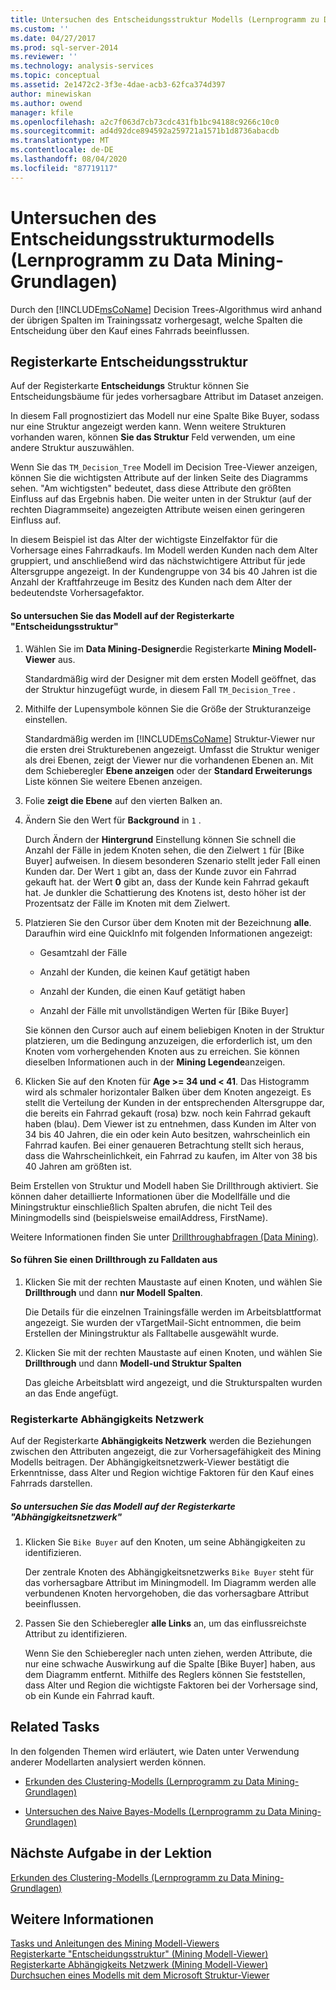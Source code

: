 ```yaml
---
title: Untersuchen des Entscheidungsstruktur Modells (Lernprogramm zu Data Mining-Grundlagen) | Microsoft-Dokumentation
ms.custom: ''
ms.date: 04/27/2017
ms.prod: sql-server-2014
ms.reviewer: ''
ms.technology: analysis-services
ms.topic: conceptual
ms.assetid: 2e1472c2-3f3e-4dae-acb3-62fca374d397
author: minewiskan
ms.author: owend
manager: kfile
ms.openlocfilehash: a2c7f063d7cb73cdc431fb1bc94188c9266c10c0
ms.sourcegitcommit: ad4d92dce894592a259721a1571b1d8736abacdb
ms.translationtype: MT
ms.contentlocale: de-DE
ms.lasthandoff: 08/04/2020
ms.locfileid: "87719117"
---
```

# <a name="exploring-the-decision-tree-model-basic-data-mining-tutorial"></a>Untersuchen des Entscheidungsstrukturmodells (Lernprogramm zu Data Mining-Grundlagen)
  Durch den [!INCLUDE[msCoName](../includes/msconame-md.md)] Decision Trees-Algorithmus wird anhand der übrigen Spalten im Trainingssatz vorhergesagt, welche Spalten die Entscheidung über den Kauf eines Fahrrads beeinflussen.  
  

  
##  <a name="decision-tree-tab"></a><a name="Decision_Tree_Tab"></a>Registerkarte Entscheidungsstruktur  
 Auf der Registerkarte **Entscheidungs** Struktur können Sie Entscheidungsbäume für jedes vorhersagbare Attribut im Dataset anzeigen.  
  
 In diesem Fall prognostiziert das Modell nur eine Spalte Bike Buyer, sodass nur eine Struktur angezeigt werden kann. Wenn weitere Strukturen vorhanden waren, können **Sie das Struktur** Feld verwenden, um eine andere Struktur auszuwählen.  
  
 Wenn Sie das `TM_Decision_Tree` Modell im Decision Tree-Viewer anzeigen, können Sie die wichtigsten Attribute auf der linken Seite des Diagramms sehen. "Am wichtigsten" bedeutet, dass diese Attribute den größten Einfluss auf das Ergebnis haben. Die weiter unten in der Struktur (auf der rechten Diagrammseite) angezeigten Attribute weisen einen geringeren Einfluss auf.  
  
 In diesem Beispiel ist das Alter der wichtigste Einzelfaktor für die Vorhersage eines Fahrradkaufs. Im Modell werden Kunden nach dem Alter gruppiert, und anschließend wird das nächstwichtigere Attribut für jede Altersgruppe angezeigt. In der Kundengruppe von 34 bis 40 Jahren ist die Anzahl der Kraftfahrzeuge im Besitz des Kunden nach dem Alter der bedeutendste Vorhersagefaktor.  
  
#### <a name="to-explore-the-model-in-the-decision-tree-tab"></a>So untersuchen Sie das Modell auf der Registerkarte "Entscheidungsstruktur"  
  
1.  Wählen Sie im **Data Mining-Designer**die Registerkarte **Mining Modell-Viewer** aus.  
  
     Standardmäßig wird der Designer mit dem ersten Modell geöffnet, das der Struktur hinzugefügt wurde, in diesem Fall `TM_Decision_Tree` .  
  
2.  Mithilfe der Lupensymbole können Sie die Größe der Strukturanzeige einstellen.  
  
     Standardmäßig werden im [!INCLUDE[msCoName](../includes/msconame-md.md)] Struktur-Viewer nur die ersten drei Strukturebenen angezeigt. Umfasst die Struktur weniger als drei Ebenen, zeigt der Viewer nur die vorhandenen Ebenen an. Mit dem Schieberegler **Ebene anzeigen** oder der **Standard Erweiterungs** Liste können Sie weitere Ebenen anzeigen.  
  
3.  Folie **zeigt die Ebene** auf den vierten Balken an.  
  
4.  Ändern Sie den Wert für **Background** in `1` .  
  
     Durch Ändern der **Hintergrund** Einstellung können Sie schnell die Anzahl der Fälle in jedem Knoten sehen, die den Zielwert `1` für [Bike Buyer] aufweisen. In diesem besonderen Szenario stellt jeder Fall einen Kunden dar. Der Wert `1` gibt an, dass der Kunde zuvor ein Fahrrad gekauft hat. der Wert **0** gibt an, dass der Kunde kein Fahrrad gekauft hat. Je dunkler die Schattierung des Knotens ist, desto höher ist der Prozentsatz der Fälle im Knoten mit dem Zielwert.  
  
5.  Platzieren Sie den Cursor über dem Knoten mit der Bezeichnung **alle**. Daraufhin wird eine QuickInfo mit folgenden Informationen angezeigt:  
  
    -   Gesamtzahl der Fälle  
  
    -   Anzahl der Kunden, die keinen Kauf getätigt haben  
  
    -   Anzahl der Kunden, die einen Kauf getätigt haben  
  
    -   Anzahl der Fälle mit unvollständigen Werten für [Bike Buyer]  
  
     Sie können den Cursor auch auf einem beliebigen Knoten in der Struktur platzieren, um die Bedingung anzuzeigen, die erforderlich ist, um den Knoten vom vorhergehenden Knoten aus zu erreichen. Sie können dieselben Informationen auch in der **Mining Legende**anzeigen.  
  
6.  Klicken Sie auf den Knoten für **Age >= 34 und < 41**. Das Histogramm wird als schmaler horizontaler Balken über dem Knoten angezeigt. Es stellt die Verteilung der Kunden in der entsprechenden Altersgruppe dar, die bereits ein Fahrrad gekauft (rosa) bzw. noch kein Fahrrad gekauft haben (blau). Dem Viewer ist zu entnehmen, dass Kunden im Alter von 34 bis 40 Jahren, die ein oder kein Auto besitzen, wahrscheinlich ein Fahrrad kaufen. Bei einer genaueren Betrachtung stellt sich heraus, dass die Wahrscheinlichkeit, ein Fahrrad zu kaufen, im Alter von 38 bis 40 Jahren am größten ist.  
  
 Beim Erstellen von Struktur und Modell haben Sie Drillthrough aktiviert. Sie können daher detaillierte Informationen über die Modellfälle und die Miningstruktur einschließlich Spalten abrufen, die nicht Teil des Miningmodells sind (beispielsweise emailAddress, FirstName).  
  
 Weitere Informationen finden Sie unter [Drillthroughabfragen &#40;Data Mining&#41;](../../2014/analysis-services/data-mining/drillthrough-queries-data-mining.md).  
  
#### <a name="to-drill-through-to-case-data"></a>So führen Sie einen Drillthrough zu Falldaten aus  
  
1.  Klicken Sie mit der rechten Maustaste auf einen Knoten, und wählen Sie **Drillthrough** und dann **nur Modell Spalten**.  
  
     Die Details für die einzelnen Trainingsfälle werden im Arbeitsblattformat angezeigt. Sie wurden der vTargetMail-Sicht entnommen, die beim Erstellen der Miningstruktur als Falltabelle ausgewählt wurde.  
  
2.  Klicken Sie mit der rechten Maustaste auf einen Knoten, und wählen Sie **Drillthrough** und dann **Modell-und Struktur Spalten**  
  
     Das gleiche Arbeitsblatt wird angezeigt, und die Strukturspalten wurden an das Ende angefügt.  
  
  
###  <a name="dependency-network-tab"></a><a name="Dependency_Network_Tab"></a>Registerkarte Abhängigkeits Netzwerk  
 Auf der Registerkarte **Abhängigkeits Netzwerk** werden die Beziehungen zwischen den Attributen angezeigt, die zur Vorhersagefähigkeit des Mining Modells beitragen. Der Abhängigkeitsnetzwerk-Viewer bestätigt die Erkenntnisse, dass Alter und Region wichtige Faktoren für den Kauf eines Fahrrads darstellen.  
  
##### <a name="to-explore-the-model-in-the-dependency-network-tab"></a>So untersuchen Sie das Modell auf der Registerkarte "Abhängigkeitsnetzwerk"  
  
1.  Klicken Sie `Bike Buyer` auf den Knoten, um seine Abhängigkeiten zu identifizieren.  
  
     Der zentrale Knoten des Abhängigkeitsnetzwerks `Bike Buyer` steht für das vorhersagbare Attribut im Miningmodell. Im Diagramm werden alle verbundenen Knoten hervorgehoben, die das vorhersagbare Attribut beeinflussen.  
  
2.  Passen Sie den Schieberegler **alle Links** an, um das einflussreichste Attribut zu identifizieren.  
  
     Wenn Sie den Schieberegler nach unten ziehen, werden Attribute, die nur eine schwache Auswirkung auf die Spalte [Bike Buyer] haben, aus dem Diagramm entfernt. Mithilfe des Reglers können Sie feststellen, dass Alter und Region die wichtigste Faktoren bei der Vorhersage sind, ob ein Kunde ein Fahrrad kauft.  
  
## <a name="related-tasks"></a>Related Tasks  
 In den folgenden Themen wird erläutert, wie Daten unter Verwendung anderer Modellarten analysiert werden können.  
  
-   [Erkunden des Clustering-Modells &#40;Lernprogramm zu Data Mining-Grundlagen&#41;](../../2014/tutorials/exploring-the-clustering-model-basic-data-mining-tutorial.md)  
  
-   [Untersuchen des Naive Bayes-Modells &#40;Lernprogramm zu Data Mining-Grundlagen&#41;](../../2014/tutorials/exploring-the-naive-bayes-model-basic-data-mining-tutorial.md)  
  
## <a name="next-task-in-lesson"></a>Nächste Aufgabe in der Lektion  
 [Erkunden des Clustering-Modells &#40;Lernprogramm zu Data Mining-Grundlagen&#41;](../../2014/tutorials/exploring-the-clustering-model-basic-data-mining-tutorial.md)  
  
## <a name="see-also"></a>Weitere Informationen  
 [Tasks und Anleitungen des Mining Modell-Viewers](../../2014/analysis-services/data-mining/mining-model-viewer-tasks-and-how-tos.md)   
 [Registerkarte "Entscheidungsstruktur" &#40;Mining Modell-Viewer&#41;](../../2014/analysis-services/decision-tree-tab-mining-model-viewer.md)   
 [Registerkarte Abhängigkeits Netzwerk &#40;Mining Modell-Viewer&#41;](../../2014/analysis-services/dependency-network-tab-mining-model-viewer.md)   
 [Durchsuchen eines Modells mit dem Microsoft Struktur-Viewer](../../2014/analysis-services/data-mining/browse-a-model-using-the-microsoft-tree-viewer.md)  
  
  
